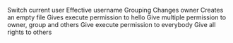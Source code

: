 Switch current user
Effective username
Grouping
Changes owner
Creates an empty file
Gives execute permission to hello
Give multiple permission to owner, group and others
Give execute permission to everybody
Give all rights to others

